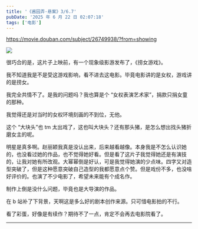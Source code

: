 ```yaml
---
title: '《酱园弄·悬案》3/6.7'
pubDate: '2025 年 6 月 22 日 02:07:18'
tags: ['电影']
---
```



https://movie.douban.com/subject/26749938/?from=showing

![](https://md.p1gd0g.cc/img9.doubanio.com/view/photo/s_ratio_poster/public/p2922156556.webp)

很巧合的是，这片子上映前，有一个现象级影游发布了，《捞女游戏》。

我不知道我是不是受这游戏影响，看不进去这电影。毕竟电影讲的是女权，游戏讲的是捞女。

我完全共情不了。是我的问题吗？我也算是个 “女权表演艺术家”，捐款只捐女童的那种。

我觉得还是对当时的女权环境刻画的不到位，无他。

这个 “大块头”也 tm 太出戏了，这也叫大块头？还有那头猪，是怎么想出找头猪折磨女主的呢。

明星是真多啊。赵丽颖我真是没认出来，后来越看越像。本身我是不怎么认识她的，也没看过她的作品，也不觉得她好看。但是看了这片子我觉得她还是有演技的，让我对她有所改观。大幂幂倒是好认，可是我觉得她演的少点味。四字又对造型突破了，但是这种愿意突破自己造型的我都愿意点个赞。但是戏份不多，也没啥好评价的。也演了不少电影了，希望未来能有个成名作。

制作上倒是没什么问题，毕竟也是大导演的作品。

在 b 站补了下背景，天啊这是多么好的剧本创作来源。只可惜电影拍的不行。

看了彩蛋，好像是有续作？期待不了一点，肯定不会再去电影院看了。

---


